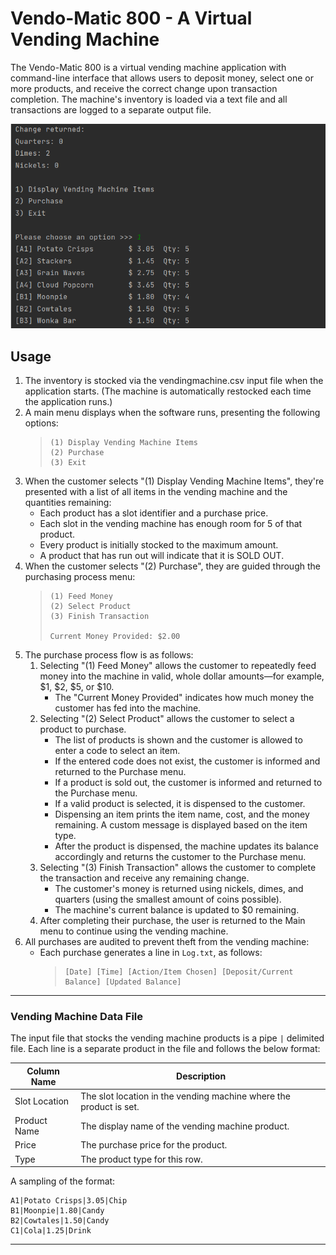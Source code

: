 # Vendo-Matic 800 - A Virtual Vending Machine

The Vendo-Matic 800 is a virtual vending machine application with command-line interface that allows users to deposit money, select one or more products, and receive the correct change upon transaction completion. The machine's inventory is loaded via a text file and all transactions are logged to a separate output file.

![](https://raw.githubusercontent.com/sonofbrin/Capstone-1_Virtual-Vending-Machine/main/Screenshot.png)

## Usage

1. The inventory is stocked via the vendingmachine.csv input file when the application
   starts. (The machine is automatically restocked each time the application runs.)
2. A main menu displays when the software runs, presenting the following options:
   > ```
   > (1) Display Vending Machine Items
   > (2) Purchase
   > (3) Exit
   > ```
3. When the customer selects "(1) Display Vending Machine Items", they're presented
   with a list of all items in the vending machine and the quantities remaining:
    - Each product has a slot identifier and a purchase price.
    - Each slot in the vending machine has enough room for 5 of that product.
    - Every product is initially stocked to the maximum amount.
    - A product that has run out will indicate that it is SOLD OUT.
4. When the customer selects "(2) Purchase", they are guided through the purchasing
   process menu:
   >```
   >(1) Feed Money
   >(2) Select Product
   >(3) Finish Transaction
   >
   >Current Money Provided: $2.00
   >```
5. The purchase process flow is as follows:
    1. Selecting "(1) Feed Money" allows the customer to repeatedly feed money into the
       machine in valid, whole dollar amounts—for example, $1, $2, $5, or $10.
        - The "Current Money Provided" indicates how much money the customer
          has fed into the machine.
    2. Selecting "(2) Select Product" allows the customer to select a product to
       purchase.
        - The list of products is shown and the customer is allowed to enter
          a code to select an item.
        - If the entered code does not exist, the customer is informed and returned
          to the Purchase menu.
        - If a product is sold out, the customer is informed and returned to the
          Purchase menu.
        - If a valid product is selected, it is dispensed to the customer.
        - Dispensing an item prints the item name, cost, and the money
          remaining. A custom message is displayed based on the item type.
        - After the product is dispensed, the machine updates its balance
          accordingly and returns the customer to the Purchase menu.
    3. Selecting "(3) Finish Transaction" allows the customer to complete the
       transaction and receive any remaining change.
        - The customer's money is returned using nickels, dimes, and quarters
          (using the smallest amount of coins possible).
        - The machine's current balance is updated to $0 remaining.
    4. After completing their purchase, the user is returned to the Main menu to
       continue using the vending machine.
6. All purchases are audited to prevent theft from the vending machine:
    - Each purchase generates a line in `Log.txt`, as follows:
      >```
      > [Date] [Time] [Action/Item Chosen] [Deposit/Current Balance] [Updated Balance]
      >```

___
### Vending Machine Data File
The input file that stocks the vending machine products is a pipe `|` delimited file. Each line is a separate product in the file and follows the below format:

| Column Name   | Description                                                        |
|---------------|--------------------------------------------------------------------|
| Slot Location | The slot location in the vending machine where the product is set. |
| Product Name  | The display name of the vending machine product.                   |
| Price         | The purchase price for the product.                                |
| Type          | The product type for this row.                                     |

A sampling of the format:

```
A1|Potato Crisps|3.05|Chip
B1|Moonpie|1.80|Candy
B2|Cowtales|1.50|Candy
C1|Cola|1.25|Drink
```

 ---

